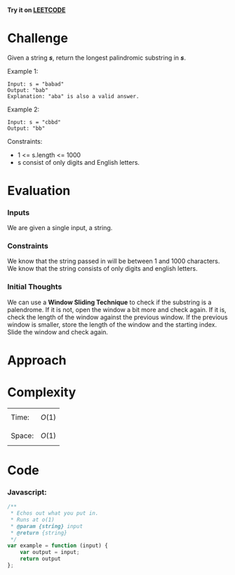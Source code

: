 #### Try it on [LEETCODE](https://leetcode.com/problems/)

# Challenge
Given a string **_s_**, return the longest palindromic substring in **_s_**.

Example 1:
```
Input: s = "babad"
Output: "bab"
Explanation: "aba" is also a valid answer.
```
Example 2:
```
Input: s = "cbbd"
Output: "bb"
```

Constraints:

- 1 <= s.length <= 1000
- s consist of only digits and English letters.

# Evaluation
### Inputs

We are given a single input, a string.<br>

### Constraints

We know that the string passed in will be between 1 and 1000 characters.<br>
We know that the string consists of only digits and english letters.

### Initial Thoughts

We can use a **Window Sliding Technique** to check if the substring is a palendrome.
If it is not, open the window a bit more and check again.
If it is, check the length of the window against the previous window.
If the previous window is smaller, store the length of the window and the starting index.
Slide the window and check again.

# Approach



# Complexity

|        |               |
| ------ | ------------- |
| Time:  | $$O(1)$$      |
| Space: | $$O(1)$$      |

# Code

### Javascript:
```js
/**
 * Echos out what you put in.
 * Runs at o(1)
 * @param {string} input
 * @return {string}
 */
var example = function (input) {
    var output = input;
    return output
};
```